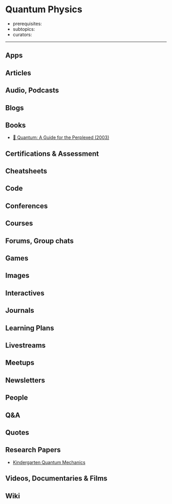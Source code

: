 # Quantum Physics

- prerequisites:
- subtopics:
- curators:

------

## Apps

## Articles

## Audio, Podcasts

## Blogs

## Books

- [📕 Quantum: A Guide for the Perplexed (2003)](https://www.goodreads.com/book/show/100034.Quantum)


## Certifications & Assessment

## Cheatsheets

## Code

## Conferences

## Courses

## Forums, Group chats

## Games

## Images

## Interactives

## Journals

## Learning Plans

## Livestreams

## Meetups

## Newsletters

## People

## Q&A

## Quotes

## Research Papers

- [Kindergarten Quantum Mechanics](https://arxiv.org/abs/quant-ph/0510032)

## Videos, Documentaries & Films

## Wiki
